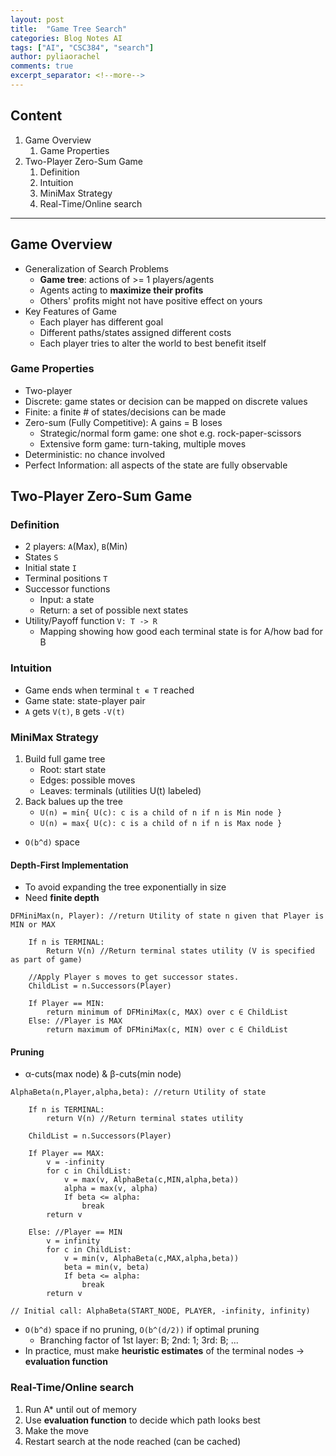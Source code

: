 ```yaml
---
layout: post
title:  "Game Tree Search"
categories: Blog Notes AI
tags: ["AI", "CSC384", "search"]
author: pyliaorachel
comments: true
excerpt_separator: <!--more-->
---
```


## Content

1. Game Overview
	1. Game Properties
2. Two-Player Zero-Sum Game
	1. Definition
	2. Intuition
	3. MiniMax Strategy
	4. Real-Time/Online search

<!--more-->
---
## Game Overview

- Generalization of Search Problems
	- __Game tree__: actions of >= 1 players/agents
	- Agents acting to __maximize their profits__
	- Others' profits might not have positive effect on yours
- Key Features of Game
	- Each player has different goal
	- Different paths/states assigned different costs
	- Each player tries to alter the world to best benefit itself

### Game Properties

- Two-player
- Discrete: game states or decision can be mapped on discrete values
- Finite: a finite # of states/decisions can be made
- Zero-sum (Fully Competitive): A gains = B loses
	- Strategic/normal form game: one shot e.g. rock-paper-scissors
	- Extensive form game: turn-taking, multiple moves
- Deterministic: no chance involved
- Perfect Information: all aspects of the state are fully observable

## Two-Player Zero-Sum Game

### Definition

- 2 players: `A`(Max), `B`(Min)
- States `S`
- Initial state `I`
- Terminal positions `T`
- Successor functions
	- Input: a state
	- Return: a set of possible next states
- Utility/Payoff function `V: T -> R`
	- Mapping showing how good each terminal state is for A/how bad for B

### Intuition

- Game ends when terminal `t ∊ T` reached
- Game state: state-player pair
- `A` gets `V(t)`, `B` gets `-V(t)`

### MiniMax Strategy

1. Build full game tree
	- Root: start state
	- Edges: possible moves
	- Leaves: terminals (utilities U(t) labeled)
2. Back balues up the tree
	- `U(n) = min{ U(c): c is a child of n if n is Min node }`
	- `U(n) = max{ U(c): c is a child of n if n is Max node }`

- `O(b^d)` space

#### Depth-First Implementation

- To avoid expanding the tree exponentially in size
- Need __finite depth__

```
DFMiniMax(n, Player): //return Utility of state n given that Player is MIN or MAX

	If n is TERMINAL:
		Return V(n) //Return terminal states utility (V is specified as part of game)

	//Apply Player s moves to get successor states. 
	ChildList = n.Successors(Player)

	If Player == MIN:
		return minimum of DFMiniMax(c, MAX) over c ∈ ChildList
	Else: //Player is MAX
		return maximum of DFMiniMax(c, MIN) over c ∈ ChildList
```

#### Pruning

- α-cuts(max node) & β-cuts(min node)

```
AlphaBeta(n,Player,alpha,beta): //return Utility of state 
	
	If n is TERMINAL:
		return V(n) //Return terminal states utility 

	ChildList = n.Successors(Player)

	If Player == MAX:
		v = -infinity
		for c in ChildList:
			v = max(v, AlphaBeta(c,MIN,alpha,beta)) 
			alpha = max(v, alpha)
			If beta <= alpha:
				break 
		return v

	Else: //Player == MIN 
		v = infinity
		for c in ChildList:
			v = min(v, AlphaBeta(c,MAX,alpha,beta)) 
			beta = min(v, beta)
			If beta <= alpha:
				break 
		return v

// Initial call: AlphaBeta(START_NODE, PLAYER, -infinity, infinity)
```

- `O(b^d)` space if no pruning, `O(b^(d/2))` if optimal pruning
	- Branching factor of 1st layer: B; 2nd: 1; 3rd: B; ...
- In practice, must make __heuristic estimates__ of the terminal nodes -> __evaluation function__

### Real-Time/Online search

1. Run A* until out of memory
2. Use __evaluation function__ to decide which path looks best
3. Make the move
4. Restart search at the node reached (can be cached)












